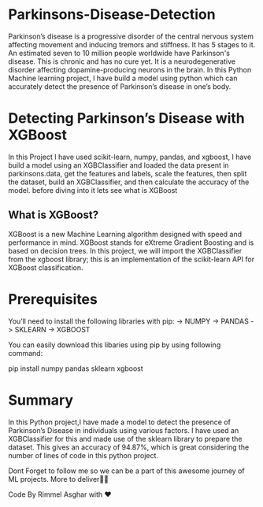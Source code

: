 # Parkinsons-Disease-Detection 
Parkinson’s disease is a progressive disorder of the central nervous system affecting movement and inducing tremors and stiffness. It has 5 stages to it. An estimated seven to 10 million people worldwide have Parkinson's disease. This is chronic and has no cure yet. It is a neurodegenerative disorder affecting dopamine-producing neurons in the brain.
In this Python Machine learning project, I have build a model using python which can accurately detect the presence of Parkinson’s disease in one’s body.

# Detecting Parkinson’s Disease with XGBoost
In this Project I have used scikit-learn, numpy, pandas, and xgboost, I have build a model using an XGBClassifier and loaded the data present in parkinsons.data, get the features and labels, scale the features, then split the dataset, build an XGBClassifier, and then calculate the accuracy of the model.
before diving into it lets see what is XGBoost

## What is XGBoost?
XGBoost is a new Machine Learning algorithm designed with speed and performance in mind. XGBoost stands for eXtreme Gradient Boosting and is based on decision trees. In this project, we will import the XGBClassifier from the xgboost library; this is an implementation of the scikit-learn API for XGBoost classification.

# Prerequisites
You’ll need to install the following libraries with pip:
-> NUMPY
-> PANDAS
-> SKLEARN
-> XGBOOST

You can easily download this libaries using pip by using following command:

pip install numpy pandas sklearn xgboost

# Summary 
In this Python project,I have made a model to detect the presence of Parkinson’s Disease in individuals using various factors. I have used an XGBClassifier for this and made use of the sklearn library to prepare the dataset. This gives an accuracy of 94.87%, which is great considering the number of lines of code in this python project.

Dont Forget to follow me so we can be a part of this awesome journey of ML projects.
More to deliver👨‍💻

Code By Rimmel Asghar with ❤
